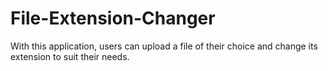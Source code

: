 # File-Extension-Changer
 With this application, users can upload a file of their choice and change its extension to suit their needs.
